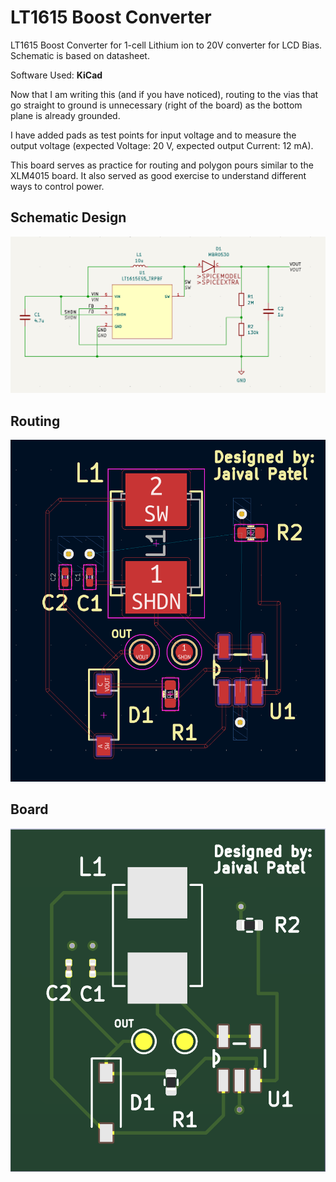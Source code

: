 # LT1615 Boost Converter

LT1615 Boost Converter for 1-cell Lithium ion to 20V converter for LCD Bias. Schematic is based on datasheet. 

Software Used: **KiCad**

Now that I am writing this (and if you have noticed), routing to the vias that go straight to ground is unnecessary (right of the board) as the bottom plane is already grounded. 

I have added pads as test points for input voltage and to measure the output voltage (expected Voltage: 20 V, expected output Current: 12 mA).

This board serves as practice for routing and polygon pours similar to the XLM4015 board. It also served as good exercise to understand different ways to control power.

## Schematic Design

![Schematic Image](./images/LT1615/schematics.png)

## Routing 

![Routing Image](./images/LT1615/routing.png)

## Board

![Board Image](./images/LT1615/board.png)


